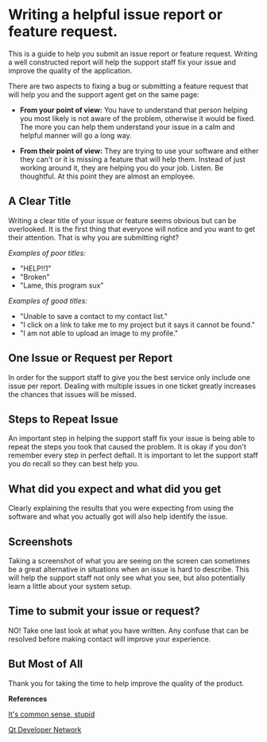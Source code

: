 # Writing a helpful issue report or feature request.

This is a guide to help you submit an issue report or feature request.  Writing a well constructed report will help the support staff fix your issue and improve the quality of the application.

There are two aspects to fixing a bug or submitting a feature request that will help you and the support agent get on the same page:

* __From your point of view:__ You have to understand that person helping you most likely is not aware of the problem, otherwise it would be fixed.  The more you can help them understand your issue in a calm and helpful manner will go a long way.

* __From their point of view:__ They are trying to use your software and either they can't or it is missing a feature that will help them.  Instead of just working around it, they are helping you do your job.  Listen.  Be thoughtful.  At this point they are almost an employee. 

## A Clear Title

Writing a clear title of your issue or feature seems obvious but can be overlooked.  It is the first thing that everyone will notice and you want to get their attention.  That is why you are submitting right?

*Examples of poor titles:*
* "HELP!!1"
* "Broken"
* "Lame, this program sux"

*Examples of good titles:*
* "Unable to save a contact to my contact list."
* "I click on a link to take me to my project but it says it cannot be found."
* "I am not able to upload an image to my profile."

## One Issue or Request per Report

In order for the support staff to give you the best service only include one issue per report.  Dealing with multiple issues in one ticket greatly increases the chances that issues will be missed.

## Steps to Repeat Issue

An important step in helping the support staff fix your issue is being able to repeat the steps you took that caused the problem.  It is okay if you don't remember every step in perfect deftail.  It is important to let the support staff you do recall so they can best help you.

## What did you expect and what did you get

Clearly explaining the results that you were expecting from using the software and what you actually got will also help identify the issue.

## Screenshots

Taking a screenshot of what you are seeing on the screen can sometimes be a great alternative in situations when an issue is hard to describe.  This will help the support staff not only see what you see, but also potentially learn a little about your system setup.

## Time to submit your issue or request?

NO!  Take one last look at what you have written.  Any confuse that can be resolved before making contact will improve your experience.

## But Most of All

Thank you for taking the time to help improve the quality of the product.

__References__

[It's common sense, stupid][1]

[Qt Developer Network][2]

[1]: http://itscommonsensestupid.blogspot.com/2008/07/tips-to-write-good-bug-report.html
[2]: http://qt-project.org/wiki/ReportingBugsInQt